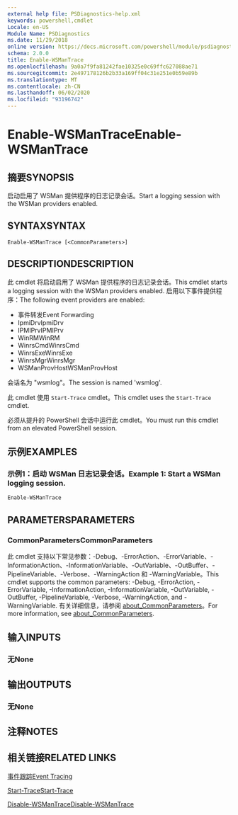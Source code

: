 ```yaml
---
external help file: PSDiagnostics-help.xml
keywords: powershell,cmdlet
Locale: en-US
Module Name: PSDiagnostics
ms.date: 11/29/2018
online version: https://docs.microsoft.com/powershell/module/psdiagnostics/enable-wsmantrace?view=powershell-7.1&WT.mc_id=ps-gethelp
schema: 2.0.0
title: Enable-WSManTrace
ms.openlocfilehash: 9a0a7f9fa81242fae10325e0c69ffc627088ae71
ms.sourcegitcommit: 2e497178126b2b33a169ff04c31e251e0b59e89b
ms.translationtype: MT
ms.contentlocale: zh-CN
ms.lasthandoff: 06/02/2020
ms.locfileid: "93196742"
---
```

# <span data-ttu-id="837e4-103">Enable-WSManTrace</span><span class="sxs-lookup"><span data-stu-id="837e4-103">Enable-WSManTrace</span></span>

## <span data-ttu-id="837e4-104">摘要</span><span class="sxs-lookup"><span data-stu-id="837e4-104">SYNOPSIS</span></span>
<span data-ttu-id="837e4-105">启动启用了 WSMan 提供程序的日志记录会话。</span><span class="sxs-lookup"><span data-stu-id="837e4-105">Start a logging session with the WSMan providers enabled.</span></span>

## <span data-ttu-id="837e4-106">SYNTAX</span><span class="sxs-lookup"><span data-stu-id="837e4-106">SYNTAX</span></span>

```
Enable-WSManTrace [<CommonParameters>]
```

## <span data-ttu-id="837e4-107">DESCRIPTION</span><span class="sxs-lookup"><span data-stu-id="837e4-107">DESCRIPTION</span></span>
<span data-ttu-id="837e4-108">此 cmdlet 将启动启用了 WSMan 提供程序的日志记录会话。</span><span class="sxs-lookup"><span data-stu-id="837e4-108">This cmdlet starts a logging session with the WSMan providers enabled.</span></span> <span data-ttu-id="837e4-109">启用以下事件提供程序：</span><span class="sxs-lookup"><span data-stu-id="837e4-109">The following event providers are enabled:</span></span>

- <span data-ttu-id="837e4-110">事件转发</span><span class="sxs-lookup"><span data-stu-id="837e4-110">Event Forwarding</span></span>
- <span data-ttu-id="837e4-111">IpmiDrv</span><span class="sxs-lookup"><span data-stu-id="837e4-111">IpmiDrv</span></span>
- <span data-ttu-id="837e4-112">IPMIPrv</span><span class="sxs-lookup"><span data-stu-id="837e4-112">IPMIPrv</span></span>
- <span data-ttu-id="837e4-113">WinRM</span><span class="sxs-lookup"><span data-stu-id="837e4-113">WinRM</span></span>
- <span data-ttu-id="837e4-114">WinrsCmd</span><span class="sxs-lookup"><span data-stu-id="837e4-114">WinrsCmd</span></span>
- <span data-ttu-id="837e4-115">WinrsExe</span><span class="sxs-lookup"><span data-stu-id="837e4-115">WinrsExe</span></span>
- <span data-ttu-id="837e4-116">WinrsMgr</span><span class="sxs-lookup"><span data-stu-id="837e4-116">WinrsMgr</span></span>
- <span data-ttu-id="837e4-117">WSManProvHost</span><span class="sxs-lookup"><span data-stu-id="837e4-117">WSManProvHost</span></span>

<span data-ttu-id="837e4-118">会话名为 "wsmlog"。</span><span class="sxs-lookup"><span data-stu-id="837e4-118">The session is named 'wsmlog'.</span></span>

<span data-ttu-id="837e4-119">此 cmdlet 使用 `Start-Trace` cmdlet。</span><span class="sxs-lookup"><span data-stu-id="837e4-119">This cmdlet uses the `Start-Trace` cmdlet.</span></span>

<span data-ttu-id="837e4-120">必须从提升的 PowerShell 会话中运行此 cmdlet。</span><span class="sxs-lookup"><span data-stu-id="837e4-120">You must run this cmdlet from an elevated PowerShell session.</span></span>

## <span data-ttu-id="837e4-121">示例</span><span class="sxs-lookup"><span data-stu-id="837e4-121">EXAMPLES</span></span>

### <span data-ttu-id="837e4-122">示例1：启动 WSMan 日志记录会话。</span><span class="sxs-lookup"><span data-stu-id="837e4-122">Example 1: Start a WSMan logging session.</span></span>

```powershell
Enable-WSManTrace
```

## <span data-ttu-id="837e4-123">PARAMETERS</span><span class="sxs-lookup"><span data-stu-id="837e4-123">PARAMETERS</span></span>

### <span data-ttu-id="837e4-124">CommonParameters</span><span class="sxs-lookup"><span data-stu-id="837e4-124">CommonParameters</span></span>

<span data-ttu-id="837e4-125">此 cmdlet 支持以下常见参数：-Debug、-ErrorAction、-ErrorVariable、-InformationAction、-InformationVariable、-OutVariable、-OutBuffer、-PipelineVariable、-Verbose、-WarningAction 和 -WarningVariable。</span><span class="sxs-lookup"><span data-stu-id="837e4-125">This cmdlet supports the common parameters: -Debug, -ErrorAction, -ErrorVariable, -InformationAction, -InformationVariable, -OutVariable, -OutBuffer, -PipelineVariable, -Verbose, -WarningAction, and -WarningVariable.</span></span> <span data-ttu-id="837e4-126">有关详细信息，请参阅 [about_CommonParameters](https://go.microsoft.com/fwlink/?LinkID=113216)。</span><span class="sxs-lookup"><span data-stu-id="837e4-126">For more information, see [about_CommonParameters](https://go.microsoft.com/fwlink/?LinkID=113216).</span></span>

## <span data-ttu-id="837e4-127">输入</span><span class="sxs-lookup"><span data-stu-id="837e4-127">INPUTS</span></span>

### <span data-ttu-id="837e4-128">无</span><span class="sxs-lookup"><span data-stu-id="837e4-128">None</span></span>

## <span data-ttu-id="837e4-129">输出</span><span class="sxs-lookup"><span data-stu-id="837e4-129">OUTPUTS</span></span>

### <span data-ttu-id="837e4-130">无</span><span class="sxs-lookup"><span data-stu-id="837e4-130">None</span></span>

## <span data-ttu-id="837e4-131">注释</span><span class="sxs-lookup"><span data-stu-id="837e4-131">NOTES</span></span>

## <span data-ttu-id="837e4-132">相关链接</span><span class="sxs-lookup"><span data-stu-id="837e4-132">RELATED LINKS</span></span>

[<span data-ttu-id="837e4-133">事件跟踪</span><span class="sxs-lookup"><span data-stu-id="837e4-133">Event Tracing</span></span>](/windows/desktop/ETW/event-tracing-portal)

[<span data-ttu-id="837e4-134">Start-Trace</span><span class="sxs-lookup"><span data-stu-id="837e4-134">Start-Trace</span></span>](start-trace.md)

[<span data-ttu-id="837e4-135">Disable-WSManTrace</span><span class="sxs-lookup"><span data-stu-id="837e4-135">Disable-WSManTrace</span></span>](Disable-WSManTrace.md)

